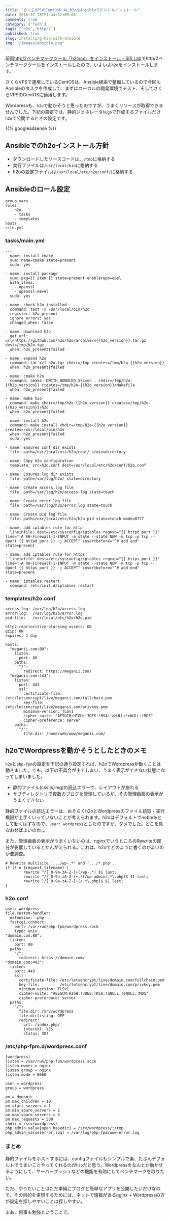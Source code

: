 ```yaml
---
title: "さくらVPSのCentOS6.4にh2oをAnsibleでビルド＆インストール"
date: 2016-07-18T21:44:52+09:00
comments: true
category: ['Tech']
tags: ['h2o','http/2']
published: true
slug: installing-h2o-with-ansible
img: "/images/ansible.png"
---
```


前回[http/2ベンチマークツール「h2load」をインストール \- SIS Lab](https://meganii.com/blog/2016/07/17/install-h2load/)でhttp/2ベンチマークツールをインストールしたので、いよいよ`h2o`をインストールします。

さくらVPSで運用しているCentOSは、Ansible経由で整備しているので今回もAnsibleのタスクを作成して、まずはローカルの開発環境でテスト、そしてさくらVPSのCentOSに適用します。

Wordpressも、`h2o`で動かそうと思ったのですが、うまくリソースが取得できませんでした。下記の設定では、静的ジェネレータ`hugo`で作成するファイルだけ`h2o`で公開するときの設定です。

<!--more-->
{{% googleadsense %}}


## Ansibleでのh2oインストール方針

- ダウンロードしたソースコードは、`/tmp`に格納する
- 実行ファイルは`/usr/local/bin`に格納する
- h2oの設定ファイルは`/usr/local/etc/h2o/conf/`に格納する


## Ansibleのロール設定

```
group_vars
roles
  - h2o
    - tasks
    - templates
hosts
site.yml
```

### tasks/main.yml

```
---
- name: install cmake
  yum: name=cmake state=present
  sudo: yes

- name: install package
  yum: pkg={{ item }} state=present enablerepo=epel
  with_items:
    - openssl
    - openssl-devel
  sudo: yes

- name: check h2o installed
  command: test -x /usr/local/bin/h2o
  register: h2o_present
  ignore_errors: yes
  changed_when: false

- name: download h2o
  get_url: url=https://github.com/h2o/h2o/archive/v{{h2o_version}}.tar.gz dest=/tmp/h2o.tgz
  when: h2o_present|failed

- name: expand h2o
  command: tar xzf h2o.tgz chdir=/tmp creates=/tmp/h2o-{{h2o_version}}
  when: h2o_present|failed

- name: cmake h2o
  command: cmake -DWITH_BUNDLED_SSL=on . chdir=/tmp/h2o-{{h2o_version}} creates=/tmp/h2o-{{h2o_version}}/Makefile
  when: h2o_present|failed

- name: make h2o
  command: make chdir=/tmp/h2o-{{h2o_version}} creates=/tmp/h2o-{{h2o_version}}/h2o
  when: h2o_present|failed

- name: install h2o
  command: make install chdir=/tmp/h2o-{{h2o_version}} creates=/usr/local/bin/h2o
  when: h2o_present|failed
  sudo: yes

- name: Ensures conf dir exists
  file: path=/usr/local/etc/h2o/conf/ state=directory

- name: Copy h2o configuration
  template: src=h2o.conf dest=/usr/local/etc/h2o/conf/h2o.conf

- name: Ensures log dir exists
  file: path=/var/log/h2o/ state=directory

- name: Create access log file
  file: path=/var/log/h2o/access.log state=touch

- name: Create error log file
  file: path=/var/log/h2o/error.log state=touch

- name: Create pid log file
  file: path=/usr/local/etc/h2o/h2o.pid state=touch mode=0777

- name: add iptables rule for http
  lineinfile: dest=/etc/sysconfig/iptables regexp="{{ httpd_port }}" line="-A RH-Firewall-1-INPUT -m state --state NEW -m tcp -p tcp --dport {{ httpd_port }} -j ACCEPT" insertbefore="^# add end" state=present

- name: add iptables rule for https
  lineinfile: dest=/etc/sysconfig/iptables regexp="{{ https_port }}" line="-A RH-Firewall-1-INPUT -m state --state NEW -m tcp -p tcp --dport {{ https_port }} -j ACCEPT" insertbefore="^# add end" state=present

- name: iptables restart
  command: /etc/init.d/iptables restart
```

### templates/h2o.conf

```
access-log: /var/log/h2o/access.log
error-log:  /var/log/h2o/error.log
pid-file:   /usr/local/etc/h2o/h2o.pid

http2-reprioritize-blocking-assets: ON
gzip: ON
expires: 1 day

hosts:
  "meganii.com:80":
    listen:
      port: 80
    paths:
      "/":
        redirect: https://meganii.com/
  "meganii.com:443":
    listen:
      port: 443
      ssl:
        certificate-file: /etc/letsencrypt/live/meganii.com/fullchain.pem
        key-file:         /etc/letsencrypt/live/meganii.com/privkey.pem
        minimum-version: TLSv1
        cipher-suite: "AESGCM:HIGH:!3DES:!RSA:!aNULL:!eNULL:!MD5"
        cipher-preference: server
    paths:
      "/":
        file.dir: /home/web/www/meganii.com/
```

## h2oでWordpressを動かそうとしたときのメモ

`h2o`と`php-fpm`の設定を下記の通り設定すれば、h2oでWordpressが動くことは動きました。でも、以下の不具合が出てしまい、うまく表示ができない状態になってしまいました。

- 静的ファイル(css,js,img)の読込エラーで、レイアウトが崩れる
- サブディレクトリで複数のブログを管理しているが、その管理画面の表示がうまくできない

静的ファイルの読込エラーは、おそらくh2oとWordpressのファイル読取・実行権限が上手くいっていないことが考えられます。h2oはデフォルトでnobodyとして動くはずなので、`user: wordpress`としたのですが、ダメでした。どこを見なおせばよいのか。。

また、管理画面の表示がうまくいないのは、nginxでいうところのRewriteの部分が影響しているとかんがえられる。これは、h2oでどのように書くのがよいのか要調査。

```
# Rewrite multisite '.../wp-.*' and '.../*.php'.
if (!-e $request_filename) {
        rewrite ^/[_0-9a-zA-Z-]+(/wp-.*) $1 last;
        rewrite ^/[_0-9a-zA-Z-]+.*(/wp-admin/.*\.php)$ $1 last;
        rewrite ^/[_0-9a-zA-Z-]+(/.*\.php)$ $1 last;
}
```


### h2o.conf

```
user: wordpress
file.custom-handler:
  extension: .php
  fastcgi.connect:
    port: /var/run/php-fpm/wordpress.sock
    type: unix
"domain.com:80":
  listen:
    port: 80
  paths:
    "/":
      redirect: https://domain.com/
"domain.com:443":
  listen:
    port: 443
    ssl:
      certificate-file: /etc/letsencrypt/live/domain.com/fullchain.pem
      key-file:         /etc/letsencrypt/live/domain.com/privkey.pem
      minimum-version: TLSv1
      cipher-suite: "AESGCM:HIGH:!3DES:!RSA:!aNULL:!eNULL:!MD5"
      cipher-preference: server
  paths:
    "/":
      file.dir: /srv/wordpress
      file.dirlisting: OFF
      redirect:
        url: /index.php/
        internal: YES
        status: 307
```

### /etc/php-fpm.d/wordpress.conf

```
[wordpress]
listen = /var/run/php-fpm/wordpress.sock
listen.owner = nginx
listen.group = nginx
listen.mode = 0660

user = wordpress
group = wordpress

pm = dynamic
pm.max_children = 10
pm.start_servers = 1
pm.min_spare_servers = 1
pm.max_spare_servers = 3
pm.max_requests = 500
chdir = /srv/wordpress/
php_admin_value[open_basedir] = /srv/wordpress/:/tmp
php_admin_value[error_log] = /var/log/php-fpm/www-error.log
```


### まとめ

静的ファイルをホストするには、configファイルもシンプルで楽、たぶんデフォルトでうまいことやってくれるのが`h2o`だと思う。Wordpressをなんとか動かせるようにして、サーバープッシュなどの機能を有効にしてベンチマークを取りたい。

ただ、やりたいことはただ単純にブログと簡単なアプリを公開したいだけなので、その目的を実現するためには、ネットで情報があるnginx + Wordpressの方が設定を探しやすいことは探しやすい。

まあ、何事も勉強ということで。
